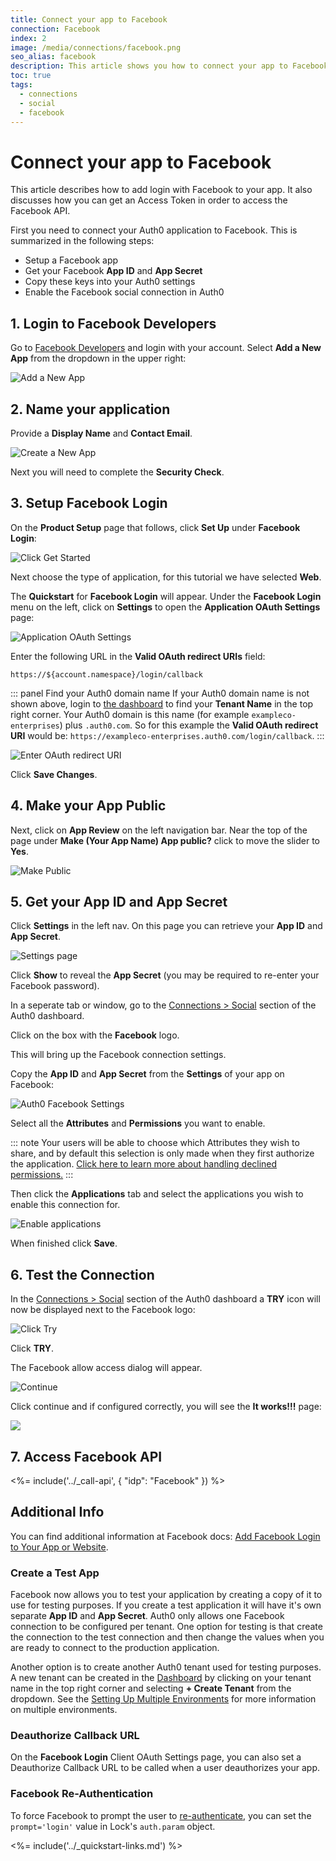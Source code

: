 ```yaml
---
title: Connect your app to Facebook
connection: Facebook
index: 2
image: /media/connections/facebook.png
seo_alias: facebook
description: This article shows you how to connect your app to Facebook
toc: true
tags:
  - connections
  - social
  - facebook
---
```

# Connect your app to Facebook

This article describes how to add login with Facebook to your app. It also discusses how you can get an Access Token in order to access the Facebook API.

First you need to connect your Auth0 application to Facebook. This is summarized in the following steps:

- Setup a Facebook app
- Get your Facebook **App ID** and **App Secret**
- Copy these keys into your Auth0 settings
- Enable the Facebook social connection in Auth0

## 1. Login to Facebook Developers

Go to [Facebook Developers](https://developers.facebook.com) and login with your account. Select **Add a New App** from the dropdown in the upper right:

![Add a New App](/media/articles/connections/social/facebook/facebook-1.png)

## 2. Name your application

Provide a **Display Name** and **Contact Email**.

![Create a New App](/media/articles/connections/social/facebook/facebook-2.png)

Next you will need to complete the **Security Check**.

## 3. Setup Facebook Login

On the **Product Setup** page that follows, click **Set Up** under **Facebook Login**:

![Click Get Started](/media/articles/connections/social/facebook/facebook-3.png)

Next choose the type of application, for this tutorial we have selected **Web**.

The **Quickstart** for **Facebook Login** will appear. Under the **Facebook Login** menu on the left, click on **Settings** to open the **Application OAuth Settings** page:

![Application OAuth Settings](/media/articles/connections/social/facebook/oauth-settings.png)

Enter the following URL in the **Valid OAuth redirect URIs** field:

`https://${account.namespace}/login/callback`

::: panel Find your Auth0 domain name
If your Auth0 domain name is not shown above, login to [the dashboard](${manage_url}) to find your **Tenant Name** in the top right corner. Your Auth0 domain is this name (for example `exampleco-enterprises`) plus `.auth0.com`. So for this example the **Valid OAuth redirect URI** would be: `https://exampleco-enterprises.auth0.com/login/callback`.
:::

![Enter OAuth redirect URI](/media/articles/connections/social/facebook/facebook-3b.png)

Click **Save Changes**.

## 4. Make your App Public

Next, click on **App Review** on the left navigation bar. Near the top of the page under **Make (Your App Name) App public?** click to move the slider to **Yes**.

![Make Public](/media/articles/connections/social/facebook/facebook-public.png)

## 5. Get your App ID and App Secret

Click **Settings** in the left nav. On this page you can retrieve your **App ID** and **App Secret**.

![Settings page](/media/articles/connections/social/facebook/facebook-5.png)

Click **Show** to reveal the **App Secret** (you may be required to re-enter your Facebook password).

In a seperate tab or window, go to the [Connections > Social](${manage_url}/#/connections/social) section of the Auth0 dashboard.

Click on the box with the **Facebook** logo.

This will bring up the Facebook connection settings.

Copy the **App ID** and **App Secret** from the **Settings** of your app on Facebook:

![Auth0 Facebook Settings](/media/articles/connections/social/facebook/auth0-fb-settings.png)

Select all the **Attributes** and **Permissions** you want to enable.

::: note
Your users will be able to choose which Attributes they wish to share, and by default this selection is only made when they first authorize the application. [Click here to learn more about handling declined permissions.](/connections/social/reprompt-permissions)
:::

Then click the **Applications** tab and select the applications you wish to enable this connection for.

![Enable applications](/media/articles/connections/social/facebook/enable-applications.png)

When finished click **Save**.

## 6. Test the Connection

In the [Connections > Social](${manage_url}/#/connections/social) section of the Auth0 dashboard a **TRY** icon will now be displayed next to the Facebook logo:

![Click Try](/media/articles/connections/social/facebook/try-connection.png)

Click **TRY**.

The Facebook allow access dialog will appear.

![Continue](/media/articles/connections/social/facebook/allow-access.png)

Click continue and if configured correctly, you will see the **It works!!!** page:

![](/media/articles/connections/social/facebook/facebook-8b.png)

## 7. Access Facebook API

<%= include('../_call-api', {
  "idp": "Facebook"
}) %>

## Additional Info

You can find additional information at Facebook docs: [Add Facebook Login to Your App or Website](https://developers.facebook.com/docs/facebook-login).

### Create a Test App

Facebook now allows you to test your application by creating a copy of it to use for testing purposes. If you create a test application it will have it's own separate **App ID** and **App Secret**. Auth0 only allows one Facebook connection to be configured per tenant. One option for testing is that create the connection to the test connection and then change the values when you are ready to connect to the production application.

Another option is to create another Auth0 tenant used for testing purposes. A new tenant can be created in the [Dashboard](${manage_url}) by clicking on your tenant name in the top right corner and selecting **+ Create Tenant** from the dropdown. See the [Setting Up Multiple Environments](/dev-lifecycle/setting-up-env) for more information on multiple environments.

### Deauthorize Callback URL

On the **Facebook Login** Client OAuth Settings page, you can also set a Deauthorize Callback URL to be called when a user deauthorizes your app.

### Facebook Re-Authentication

To force Facebook to prompt the user to [re-authenticate](https://developers.facebook.com/docs/facebook-login/reauthentication), you can set the `prompt='login'` value in Lock's `auth.param` object.

<%= include('../_quickstart-links.md') %>
